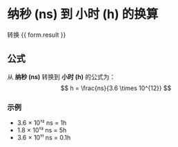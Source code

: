# 纳秒 (ns) 到 小时 (h) 的换算

<script setup>
import { onMounted, reactive, inject, ref } from 'vue'
import { NButton, NForm, NFormItem, NInput, NInputNumber, NSelect, NCard, useMessage } from 'naive-ui'
import { defineClientComponent } from 'vitepress'

const convert = inject('convert')

const form = reactive({
  number: null,
  result: '',
})

const convertHandler = () => {
  if (form.number !== null && !isNaN(form.number)) {
    const convertedValue = parseFloat(form.number) / 3600000000000
    form.result = `${form.number}ns = ${convertedValue.toFixed(12)}h`
  } else {
    form.result = '请输入有效的数值。'
  }
}
</script>

<n-form size="large" :model="form">
  <n-form-item label="纳秒 (ns)">
    <n-input-number v-model:value="form.number" placeholder="输入纳秒" style="width: 100%" />
  </n-form-item>
  <n-form-item>
    <n-button type="primary" @click="convertHandler" block>转换</n-button>
  </n-form-item>
</n-form>

<n-card title="换算结果">
  {{ form.result }}
</n-card>

## 公式

从 **纳秒 (ns)** 转换到 **小时 (h)** 的公式为：
$$ h = \frac{ns}{3.6 \times 10^{12}} $$

### 示例
- 3.6 × 10¹² ns = 1h
- 1.8 × 10¹³ ns = 5h
- 3.6 × 10¹¹ ns = 0.1h